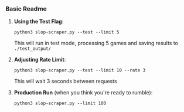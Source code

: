 ### Basic Readme

1. **Using the Test Flag**:
   ```
   python3 slop-scraper.py --test --limit 5
   ```
   This will run in test mode, processing 5 games and saving results to `./test_output/`

2. **Adjusting Rate Limit**:
   ```
   python3 slop-scraper.py --test --limit 10 --rate 3
   ```
   This will wait 3 seconds between requests

3. **Production Run** (when you think you're ready to rumble):
   ```
   python3 slop-scraper.py --limit 100
   ```